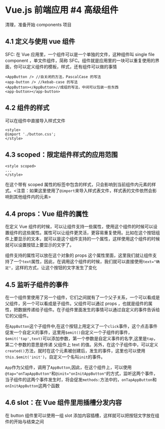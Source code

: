 # Vue.js 前端应用 #4 高级组件

清理，准备开始 components 项目

## 4.1 定义与使用 vue 组件

SFC: 在 Vue 应用里，一个组件可以是一个单独的文件，这种组件叫 single file component ，单文件组件，简称 SFC。组件就是应用里的一块可以重复使用的界面，你可以定义组件的模板，样式，还有组件可以做的事情

```
<AppButton /> //自关闭的方法，PascalCase 的写法
<app-button /> //kebab-case 的写法
<AppButton></AppButton>//成组的写法，中间可以包装一些东西
<app-button></app-button>
```

## 4.2 组件的样式

可以在组件中直接导入样式文件

```
<style>
@import './button.css';
</style>
```

## 4.3 scoped：限定组件样式的应用范围

```
<style scoped>
...
</style>
```

在这个带有 scoped 属性的标签中包含的样式，只会影响到当前组件内元素的样式。<注意：如果这里使用了`@import`来导入样式表文件，样式表的文件依然会影响到其他组件内的元素>

## 4.4 props：Vue 组件的属性

在定义 Vue 组件的时候，可以让组件支持一些属性，使用这个组件的时候可以设置组件的这些属性。属性可以让组件更灵活，更容易重复使用。比如在这个按钮组件上要显示的文本，就可以是这个组件支持的一个属性，这样使用这个组件的时候就可以设置按钮上要显示的文字了。

组件支持的属性可以放在这个对象的 props 这个属性里面，这里我们就让组件支持了一个`text`属性，因此，在调用这个组件的时候，我们就可以直接使用`text="确定"`，这样的方式，让这个按钮的文字发生了变化

## 4.5 监听子组件的事件

在一个组件里使用了另一个组件，它们之间就有了一个父子关系，一个可以看成是父组件，另一个可以看成是子组件。父组件可以通过 props ，也就是组件的属性，把数据传递给子组件。在子组件里面发生的事情可以通过自定义的事件告诉给它的父组件。

在`AppButton`这个子组件中,在这个按钮上用定义了一个`click`事件，这个点击事件促发一个自定义的事件，这里用`$emit()`自定义一个子组件的事件，`$emit('tap',text)`可以添加参数，第一个参数是自定义事件的名字,这里是`tap`，第二个参数的意思是传递 父组件上 text 的值。另外，在这个子组件中，可以定义`created()`方法，就时在这个元素被创建后，发生的事件，这里也可以使用`this.$emit('init')`，自定义一个名叫`init`的事件。

`App`作为父组件，调用了`AppButton`,因此，在这个组件上，可以使用`@tap="onTapAppButton"`和`@init="onInitAppButton"`的方式，监听这两个事件，当子组件的这两个事件发生时，将会促发`methods:`方法中的，`onTapAppButton`和`onInitAppButton`这两个函数

## 4.6 slot：在 Vue 组件里用插槽分发内容

在 button 组件里可以使用一组 slot 添加内容插槽，这样就可以把按钮文字放在组件的开始与结束之间
